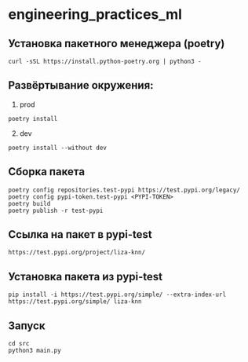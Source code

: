 # engineering_practices_ml

## Установка пакетного менеджера (poetry)

```shell
curl -sSL https://install.python-poetry.org | python3 -
```

## Развёртывание окружения:
1) prod

```shell
poetry install
```
2) dev

```shell
poetry install --without dev
```

## Сборка пакета

```shell
poetry config repositories.test-pypi https://test.pypi.org/legacy/
poetry config pypi-token.test-pypi <PYPI-TOKEN>
poetry build
poetry publish -r test-pypi
```

## Ссылка на пакет в pypi-test

```
https://test.pypi.org/project/liza-knn/
```

## Установка пакета из pypi-test

```shell
pip install -i https://test.pypi.org/simple/ --extra-index-url https://test.pypi.org/simple/ liza-knn
```

## Запуск
```shell
cd src
python3 main.py
```
